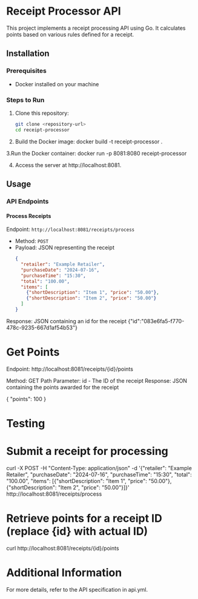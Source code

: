 # Receipt Processor API

This project implements a receipt processing API using Go. It calculates points based on various rules defined for a receipt.

## Installation

### Prerequisites

- Docker installed on your machine

### Steps to Run

1. Clone this repository:

   ```bash
   git clone <repository-url>
   cd receipt-processor

2. Build the Docker image:
docker build -t receipt-processor .

3.Run the Docker container:
docker run -p 8081:8080 receipt-processor

4. Access the server at http://localhost:8081.

## Usage

### API Endpoints

#### Process Receipts

Endpoint: `http://localhost:8081/receipts/process`
- Method: `POST`
- Payload: JSON representing the receipt
  ```json
  {
    "retailer": "Example Retailer",
    "purchaseDate": "2024-07-16",
    "purchaseTime": "15:30",
    "total": "100.00",
    "items": [
      {"shortDescription": "Item 1", "price": "50.00"},
      {"shortDescription": "Item 2", "price": "50.00"}
    ]
  }

Response: JSON containing an id for the receipt
{"id":"083e6fa5-f770-478c-9235-667d1af54b53"}


# Get Points

Endpoint: http://localhost:8081/receipts/{id}/points

Method: GET
Path Parameter: id - The ID of the receipt
Response: JSON containing the points awarded for the receipt

{ "points": 100 }

# Testing

# Submit a receipt for processing
curl -X POST -H "Content-Type: application/json" -d '{"retailer": "Example Retailer", "purchaseDate": "2024-07-16", "purchaseTime": "15:30", "total": "100.00", "items": [{"shortDescription": "Item 1", "price": "50.00"}, {"shortDescription": "Item 2", "price": "50.00"}]}' http://localhost:8081/receipts/process

# Retrieve points for a receipt ID (replace {id} with actual ID)
curl http://localhost:8081/receipts/{id}/points

# Additional Information
For more details, refer to the API specification in api.yml.
